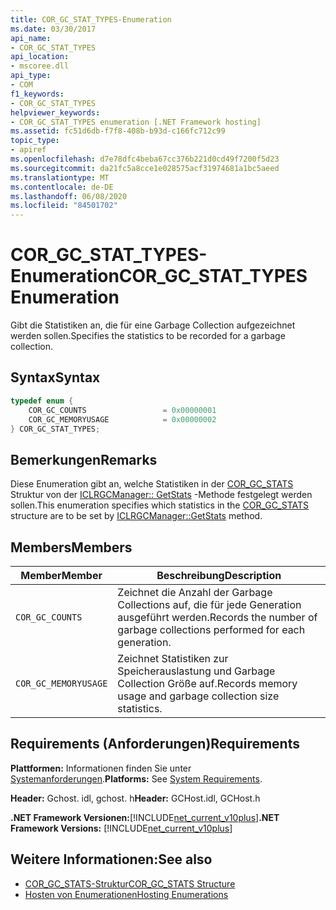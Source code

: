 ```yaml
---
title: COR_GC_STAT_TYPES-Enumeration
ms.date: 03/30/2017
api_name:
- COR_GC_STAT_TYPES
api_location:
- mscoree.dll
api_type:
- COM
f1_keywords:
- COR_GC_STAT_TYPES
helpviewer_keywords:
- COR_GC_STAT_TYPES enumeration [.NET Framework hosting]
ms.assetid: fc51d6db-f7f8-408b-b93d-c166fc712c99
topic_type:
- apiref
ms.openlocfilehash: d7e78dfc4beba67cc376b221d0cd49f7200f5d23
ms.sourcegitcommit: da21fc5a8cce1e028575acf31974681a1bc5aeed
ms.translationtype: MT
ms.contentlocale: de-DE
ms.lasthandoff: 06/08/2020
ms.locfileid: "84501702"
---
```

# <a name="cor_gc_stat_types-enumeration"></a><span data-ttu-id="b1bc9-102">COR_GC_STAT_TYPES-Enumeration</span><span class="sxs-lookup"><span data-stu-id="b1bc9-102">COR_GC_STAT_TYPES Enumeration</span></span>
<span data-ttu-id="b1bc9-103">Gibt die Statistiken an, die für eine Garbage Collection aufgezeichnet werden sollen.</span><span class="sxs-lookup"><span data-stu-id="b1bc9-103">Specifies the statistics to be recorded for a garbage collection.</span></span>  
  
## <a name="syntax"></a><span data-ttu-id="b1bc9-104">Syntax</span><span class="sxs-lookup"><span data-stu-id="b1bc9-104">Syntax</span></span>  
  
```cpp  
typedef enum {  
    COR_GC_COUNTS                 = 0x00000001  
    COR_GC_MEMORYUSAGE            = 0x00000002  
} COR_GC_STAT_TYPES;  
```  
  
## <a name="remarks"></a><span data-ttu-id="b1bc9-105">Bemerkungen</span><span class="sxs-lookup"><span data-stu-id="b1bc9-105">Remarks</span></span>  
 <span data-ttu-id="b1bc9-106">Diese Enumeration gibt an, welche Statistiken in der [COR_GC_STATS](cor-gc-stats-structure.md) Struktur von der [ICLRGCManager:: GetStats](iclrgcmanager-getstats-method.md) -Methode festgelegt werden sollen.</span><span class="sxs-lookup"><span data-stu-id="b1bc9-106">This enumeration specifies which statistics in the [COR_GC_STATS](cor-gc-stats-structure.md) structure are to be set by [ICLRGCManager::GetStats](iclrgcmanager-getstats-method.md) method.</span></span>  
  
## <a name="members"></a><span data-ttu-id="b1bc9-107">Members</span><span class="sxs-lookup"><span data-stu-id="b1bc9-107">Members</span></span>  
  
|<span data-ttu-id="b1bc9-108">Member</span><span class="sxs-lookup"><span data-stu-id="b1bc9-108">Member</span></span>|<span data-ttu-id="b1bc9-109">Beschreibung</span><span class="sxs-lookup"><span data-stu-id="b1bc9-109">Description</span></span>|  
|------------|-----------------|  
|`COR_GC_COUNTS`|<span data-ttu-id="b1bc9-110">Zeichnet die Anzahl der Garbage Collections auf, die für jede Generation ausgeführt werden.</span><span class="sxs-lookup"><span data-stu-id="b1bc9-110">Records the number of garbage collections performed for each generation.</span></span>|  
|`COR_GC_MEMORYUSAGE`|<span data-ttu-id="b1bc9-111">Zeichnet Statistiken zur Speicherauslastung und Garbage Collection Größe auf.</span><span class="sxs-lookup"><span data-stu-id="b1bc9-111">Records memory usage and garbage collection size statistics.</span></span>|  
  
## <a name="requirements"></a><span data-ttu-id="b1bc9-112">Requirements (Anforderungen)</span><span class="sxs-lookup"><span data-stu-id="b1bc9-112">Requirements</span></span>  
 <span data-ttu-id="b1bc9-113">**Plattformen:** Informationen finden Sie unter [Systemanforderungen](../../get-started/system-requirements.md).</span><span class="sxs-lookup"><span data-stu-id="b1bc9-113">**Platforms:** See [System Requirements](../../get-started/system-requirements.md).</span></span>  
  
 <span data-ttu-id="b1bc9-114">**Header:** Gchost. idl, gchost. h</span><span class="sxs-lookup"><span data-stu-id="b1bc9-114">**Header:** GCHost.idl, GCHost.h</span></span>  
  
 <span data-ttu-id="b1bc9-115">**.NET Framework Versionen:**[!INCLUDE[net_current_v10plus](../../../../includes/net-current-v10plus-md.md)]</span><span class="sxs-lookup"><span data-stu-id="b1bc9-115">**.NET Framework Versions:** [!INCLUDE[net_current_v10plus](../../../../includes/net-current-v10plus-md.md)]</span></span>  
  
## <a name="see-also"></a><span data-ttu-id="b1bc9-116">Weitere Informationen:</span><span class="sxs-lookup"><span data-stu-id="b1bc9-116">See also</span></span>

- [<span data-ttu-id="b1bc9-117">COR_GC_STATS-Struktur</span><span class="sxs-lookup"><span data-stu-id="b1bc9-117">COR_GC_STATS Structure</span></span>](cor-gc-stats-structure.md)
- [<span data-ttu-id="b1bc9-118">Hosten von Enumerationen</span><span class="sxs-lookup"><span data-stu-id="b1bc9-118">Hosting Enumerations</span></span>](hosting-enumerations.md)
